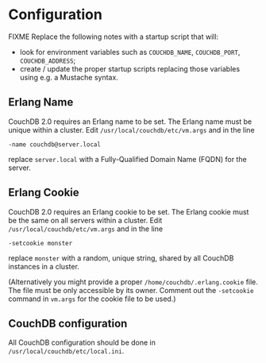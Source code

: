 Configuration
=============

FIXME Replace the following notes with a startup script that will:
- look for environment variables such as `COUCHDB_NAME`, `COUCHDB_PORT`, `COUCHDB_ADDRESS`;
- create / update the proper startup scripts replacing those variables using e.g. a Mustache syntax.

Erlang Name
-----------

CouchDB 2.0 requires an Erlang name to be set. The Erlang name must be unique within a cluster.
Edit `/usr/local/couchdb/etc/vm.args` and in the line

    -name couchdb@server.local

replace `server.local` with a Fully-Qualified Domain Name (FQDN) for the server.

Erlang Cookie
-------------

CouchDB 2.0 requires an Erlang cookie to be set. The Erlang cookie must be the same on all servers within a cluster.
Edit `/usr/local/couchdb/etc/vm.args` and in the line

    -setcookie monster

replace `monster` with a random, unique string, shared by all CouchDB instances in a cluster.

(Alternatively you might provide a proper `/home/couchdb/.erlang.cookie` file. The file must be only accessible by its owner. Comment out the `-setcookie` command in `vm.args` for the cookie file to be used.)

CouchDB configuration
---------------------

All CouchDB configuration should be done in `/usr/local/couchdb/etc/local.ini`.
